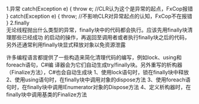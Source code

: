 1.异常
catch(Exception e) {
throw e; //CLR认为这个是异常的起点，FxCop报错
}
catch(Exception e) {
throw; //不影响CLR对异常起点的认知，FxCop不在报错
}
2.finally	
无论线程抛出什么类型的异常，finally块中的代码都会执行。应该先用finally块清理那些已经成功
的启动的操作，再返回至调用者或者执行finally块之后的代码，另外还通常利用finally块显式释放对象以免资源泄露

许多编程语言都提供了一些构造来简化清理代码的编写，例如lock、using和foreach语句，C#编
译器会为它们自动生成try/finally块。另外重写的析构器（Finalize方法），C#也会自动生成块
1、使用lock语句时，锁在finally块中释放
2、使用using语句时，在finally块中调用对象的dispose方法
3、使用foreach语句时，在finally块中调用IEnumerator对象的Dispose方法
4、定义析构器时，在finally块中调用基类的Finalize方法